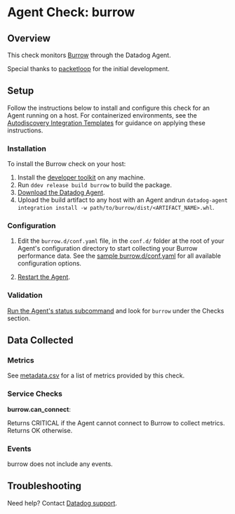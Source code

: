 # Agent Check: burrow

## Overview

This check monitors [Burrow][1] through the Datadog Agent.

Special thanks to [packetloop][8] for the initial development.

## Setup

Follow the instructions below to install and configure this check for an Agent running on a host. For containerized environments, see the [Autodiscovery Integration Templates][2] for guidance on applying these instructions.

### Installation

To install the Burrow check on your host:

1. Install the [developer toolkit](https://docs.datadoghq.com/developers/integrations/new_check_howto/#developer-toolkit) on any machine.
2. Run `ddev release build burrow` to build the package.
3. [Download the Datadog Agent](https://app.datadoghq.com/account/settings#agent).
4. Upload the build artifact to any host with an Agent andrun `datadog-agent integration install -w path/to/burrow/dist/<ARTIFACT_NAME>.whl`.

### Configuration

1. Edit the `burrow.d/conf.yaml` file, in the `conf.d/` folder at the root of your Agent's configuration directory to start collecting your Burrow performance data. See the [sample burrow.d/conf.yaml][3] for all available configuration options.

2. [Restart the Agent][4].

### Validation

[Run the Agent's status subcommand][5] and look for `burrow` under the Checks section.

## Data Collected

### Metrics

See [metadata.csv][6] for a list of metrics provided by this check.

### Service Checks

**burrow.can_connect**:

Returns CRITICAL if the Agent cannot connect to Burrow to collect metrics. Returns OK otherwise.

### Events

burrow does not include any events.

## Troubleshooting

Need help? Contact [Datadog support][7].

[1]: https://github.com/linkedin/Burrow
[2]: https://docs.datadoghq.com/agent/autodiscovery/integrations
[3]: https://github.com/DataDog/integrations-core/blob/master/burrow/datadog_checks/burrow/data/conf.yaml.example
[4]: https://docs.datadoghq.com/agent/guide/agent-commands/#start-stop-and-restart-the-agent
[5]: https://docs.datadoghq.com/agent/guide/agent-commands/#agent-status-and-information
[6]: https://github.com/DataDog/integrations-core/blob/master/burrow/metadata.csv
[7]: https://docs.datadoghq.com/help
[8]: https://github.com/packetloop/datadog-agent-burrow